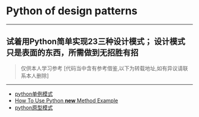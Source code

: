 # Python of design patterns
--- 
试着用Python简单实现23三种设计模式；
设计模式只是表面的东西，所需做到无招胜有招
---
> 仅供本人学习参考
> [代码当中含有参考借鉴,以下为转载地址,如有异议请联系本人删除]
--- 
+ [python单例模式](https://www.cnblogs.com/linxiyue/p/3902256.html)
+ [How To Use Python __new__ Method Example](https://www.code-learner.com/how-to-use-python-__new__-method-example/)
+ [python原型模式](https://www.cnblogs.com/siriuswang/p/4663669.html)
